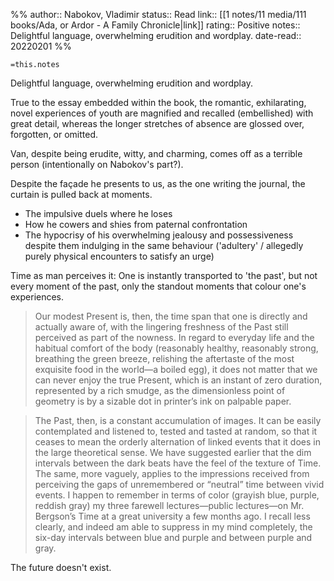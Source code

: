 %%
author:: Nabokov, Vladimir
status:: Read
link:: [[1 notes/11 media/111 books/Ada, or Ardor - A Family Chronicle|link]]
rating:: Positive
notes:: Delightful language, overwhelming erudition and wordplay.
date-read:: 20220201
%%

`=this.notes`


Delightful language, overwhelming erudition and wordplay.

True to the essay embedded within the book, the romantic, exhilarating, novel experiences of youth are magnified and recalled (embellished) with great detail, whereas the longer stretches of absence are glossed over, forgotten, or omitted.

Van, despite being erudite, witty, and charming, comes off as a terrible person (intentionally on Nabokov's part?).

Despite the façade he presents to us, as the one writing the journal, the curtain is pulled back at moments.

- The impulsive duels where he loses
- How he cowers and shies from paternal confrontation
- The hypocrisy of his overwhelming jealousy and possessiveness despite them indulging in the same behaviour ('adultery' / allegedly purely physical encounters to satisfy an urge)

Time as man perceives it:
One is instantly transported to 'the past', but not every moment of the past, only the standout moments that colour one's experiences.

> Our modest Present is, then, the time span that one is directly and actually aware of, with the lingering freshness of the Past still perceived as part of the nowness. In regard to everyday life and the habitual comfort of the body (reasonably healthy, reasonably strong, breathing the green breeze, relishing the aftertaste of the most exquisite food in the world—a boiled egg), it does not matter that we can never enjoy the true Present, which is an instant of zero duration, represented by a rich smudge, as the dimensionless point of geometry is by a sizable dot in printer’s ink on palpable paper.

> The Past, then, is a constant accumulation of images. It can be easily contemplated and listened to, tested and tasted at random, so that it ceases to mean the orderly alternation of linked events that it does in the large theoretical sense.
> We have suggested earlier that the dim intervals between the dark beats have the feel of the texture of Time. The same, more vaguely, applies to the impressions received from perceiving the gaps of unremembered or “neutral” time between vivid events. I happen to remember in terms of color (grayish blue, purple, reddish gray) my three farewell lectures—public lectures—on Mr. Bergson’s Time at a great university a few months ago. I recall less clearly, and indeed am able to suppress in my mind completely, the six-day intervals between blue and purple and between purple and gray.

The future doesn't exist.
